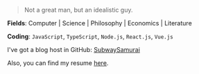 > Not a great man, but an idealistic guy.

**Fields**: Computer | Science | Philosophy | Economics | Literature

**Coding**: `JavaScript`, `TypeScript`, `Node.js`, `React.js`, `Vue.js`

I've got a blog host in GitHub: [SubwaySamurai](https://y3un9.github.io/subwaysamurai)

Also, you can find my resume [here](https://github.com/y3un9/y3un9/blob/main/resume.pdf).

<!--
**y3un9/y3un9** is a ✨ _special_ ✨ repository because its `README.md` (this file) appears on your GitHub profile.

Here are some ideas to get you started:

- 🔭 I’m currently working on ...
- 🌱 I’m currently learning ...
- 👯 I’m looking to collaborate on ...
- 🤔 I’m looking for help with ...
- 💬 Ask me about ...
- 📫 How to reach me: ...
- 😄 Pronouns: ...
- ⚡ Fun fact: ...
-->
